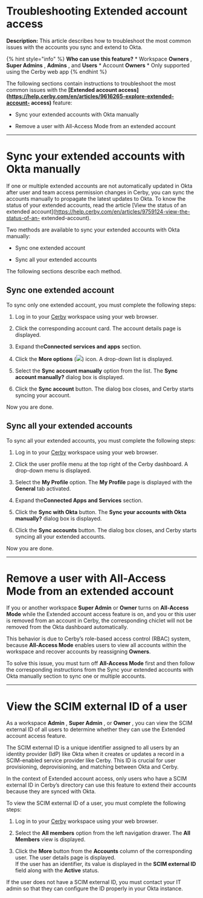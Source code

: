 # Troubleshooting Extended account access

**Description:** This article describes how to troubleshoot the most common issues with the accounts you sync and extend to Okta.

{% hint style="info" %} **Who can use this feature?** * Workspace **Owners** ,
**Super Admins** , **Admins** , and **Users** * Account **Owners** * Only
supported using the Cerby web app {% endhint %}

The following sections contain instructions to troubleshoot the most common
issues with the **[Extended account
access](https://help.cerby.com/en/articles/9616265-explore-extended-account-
access)** feature:

  * Sync your extended accounts with Okta manually

  * Remove a user with All-Access Mode from an extended account

* * *

# Sync your extended accounts with Okta manually

If one or multiple extended accounts are not automatically updated in Okta
after user and team access permission changes in Cerby, you can sync the
accounts manually to propagate the latest updates to Okta. To know the status
of your extended accounts, read the article [View the status of an extended
account](https://help.cerby.com/en/articles/9759124-view-the-status-of-an-
extended-account).

Two methods are available to sync your extended accounts with Okta manually:

  * Sync one extended account

  * Sync all your extended accounts

The following sections describe each method.

## **Sync one extended account**

To sync only one extended account, you must complete the following steps:

  1. Log in to your [Cerby](https://app.cerby.com/) workspace using your web browser.

  2. Click the corresponding account card. The account details page is displayed.

  3. Expand the**Connected services and apps** section.

  4. Click the **More options** (![](gitbook/imagesAD_4nXf8BKn1FJnO-TOXXSKtLrD5oRk7pbik2EkBDYcxtg6izQkqBbqt6-6_nKvzIvOl90pJUKl2A_1WhNyZbG6-ntYPVONmHk0GudUNDJGTnnA2VTA3flhq60eOEILNrG8Y644yQppSJd8RZfyBljiuEEKnDOyo)) icon. A drop-down list is displayed.

  5. Select the **Sync account manually** option from the list. The **Sync account manually?** dialog box is displayed.

  6. Click the **Sync account** button. The dialog box closes, and Cerby starts syncing your account.

Now you are done.

## **Sync all your extended accounts**

To sync all your extended accounts, you must complete the following steps:

  1. Log in to your [Cerby](https://app.cerby.com/) workspace using your web browser.

  2. Click the user profile menu at the top right of the Cerby dashboard. A drop-down menu is displayed.

  3. Select the **My Profile** option. The **My Profile** page is displayed with the **General** tab activated.

  4. Expand the**Connected Apps and Services** section.

  5. Click the **Sync with Okta** button. The **Sync your accounts with Okta manually?** dialog box is displayed.

  6. Click the **Sync accounts** button. The dialog box closes, and Cerby starts syncing all your extended accounts.

Now you are done.

* * *

# Remove a user with All-Access Mode from an extended account

If you or another workspace **Super Admin** or **Owner** turns on **All-Access
Mode** while the Extended account access feature is on, and you or this user
is removed from an account in Cerby, the corresponding chiclet will not be
removed from the Okta dashboard automatically.

This behavior is due to Cerby’s role-based access control (RBAC) system,
because **All-Access Mode** enables users to view all accounts within the
workspace and recover accounts by reassigning **Owners**.

To solve this issue, you must turn off **All-Access Mode** first and then
follow the corresponding instructions from the Sync your extended accounts
with Okta manually section to sync one or multiple accounts.

* * *

# View the SCIM external ID of a user

As a workspace **Admin** , **Super Admin** , or **Owner** , you can view the
SCIM external ID of all users to determine whether they can use the Extended
account access feature.

The SCIM external ID is a unique identifier assigned to all users by an
identity provider (IdP) like Okta when it creates or updates a record in a
SCIM-enabled service provider like Cerby. This ID is crucial for user
provisioning, deprovisioning, and matching between Okta and Cerby.

In the context of Extended account access, only users who have a SCIM external
ID in Cerby’s directory can use this feature to extend their accounts because
they are synced with Okta.

To view the SCIM external ID of a user, you must complete the following steps:

  1. Log in to your [Cerby](https://app.cerby.com/) workspace using your web browser.

  2. Select the **All members** option from the left navigation drawer. The **All Members** view is displayed.

  3. Click the **More** button from the **Accounts** column of the corresponding user. The user details page is displayed.  
If the user has an identifier, its value is displayed in the **SCIM external
ID** field along with the **Active** status.

If the user does not have a SCIM external ID, you must contact your IT admin
so that they can configure the ID properly in your Okta instance.

